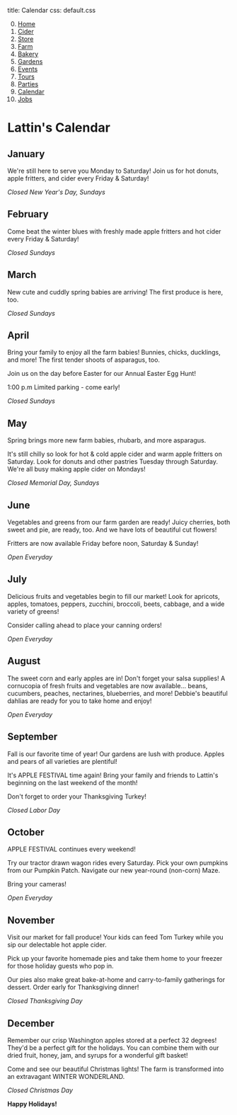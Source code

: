 title: Calendar
css: default.css

0. [Home](index.html)
1. [Cider](cider.html)
2. [Store](store.html)
3. [Farm](farm.html)
4. [Bakery](bakery.html)
5. [Gardens](gardens.html)
6. [Events](events.html)
7. [Tours](tours.html)
8. [Parties](parties.html)
9. [Calendar](calendar.html)
10. [Jobs](jobs.html)

# Lattin's Calendar

## January

We're still here to serve you Monday to Saturday!
Join us for hot donuts, apple fritters, and cider every Friday & Saturday!

*Closed New Year's Day, Sundays*

## February

Come beat the winter blues with freshly made apple fritters and hot cider every Friday & Saturday!

*Closed Sundays*

## March

New cute and cuddly spring babies are arriving!
The first produce is here, too.

*Closed Sundays*

## April

Bring your family to enjoy all the farm babies!
Bunnies, chicks, ducklings, and more!
The first tender shoots of asparagus, too.

Join us on the day before Easter for our Annual Easter Egg Hunt!

1:00 p.m
Limited parking - come early!

*Closed Sundays*

## May

Spring brings more new farm babies, rhubarb, and more asparagus.

It's still chilly so look for hot & cold apple cider and warm apple fritters on Saturday.
Look for donuts and other pastries Tuesday through Saturday.
We're all busy making apple cider on Mondays!

*Closed Memorial Day, Sundays*

## June

Vegetables and greens from our farm garden are ready!
Juicy cherries, both sweet and pie, are ready, too.
And we have lots of beautiful cut flowers!

Fritters are now available Friday before noon, Saturday & Sunday!

*Open Everyday*

## July

Delicious fruits and vegetables begin to fill our market!
Look for apricots, apples, tomatoes, peppers, zucchini, broccoli, beets, cabbage, and a wide variety of greens!

Consider calling ahead to place your canning orders!

*Open Everyday*

## August

The sweet corn and early apples are in!
Don't forget your salsa supplies!
A cornucopia of fresh fruits and vegetables are now available... beans, cucumbers, peaches, nectarines, blueberries, and more!
Debbie's beautiful dahlias are ready for you to take home and enjoy!

*Open Everyday*

## September

Fall is our favorite time of year!
Our gardens are lush with produce.
Apples and pears of all varieties are plentiful!

It's APPLE FESTIVAL time again!
Bring your family and friends to Lattin's beginning on the last weekend of the month!

Don't forget to order your Thanksgiving Turkey!

*Closed Labor Day*

## October

APPLE FESTIVAL continues every weekend!

Try our tractor drawn wagon rides every Saturday.
Pick your own pumpkins from our Pumpkin Patch.
Navigate our new year-round (non-corn) Maze.

Bring your cameras!

*Open Everyday*

## November

Visit our market for fall produce!
Your kids can feed Tom Turkey while you sip our delectable hot apple cider.

Pick up your favorite homemade pies and take them home to your freezer for those holiday guests who pop in.

Our pies also make great bake-at-home and carry-to-family gatherings for dessert.
Order early for Thanksgiving dinner!

*Closed Thanksgiving Day*

## December

Remember our crisp Washington apples stored at a perfect 32 degrees!
They'd be a perfect gift for the holidays.
You can combine them with our dried fruit, honey, jam, and syrups for a wonderful gift basket!

Come and see our beautiful Christmas lights!
The farm is transformed into an extravagant WINTER WONDERLAND.

*Closed Christmas Day*

**Happy Holidays!**

